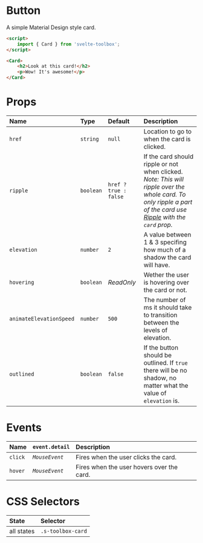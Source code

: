 # Button

A simple Material Design style card.

```html
<script>
	import { Card } from 'svelte-toolbox';
</script>

<Card>
	<h2>Look at this card!</h2>
	<p>Wow! It's awesome!</p>
</Card>
```

# Props

| Name                    | Type      | Default               | Description                                                                                                                                                                                 |
| :---------------------- | :-------- | :-------------------- | :------------------------------------------------------------------------------------------------------------------------------------------------------------------------------------------ |
| `href`                  | `string`  | `null`                | Location to go to when the card is clicked.                                                                                                                                                 |
| `ripple`                | `boolean` | `href ? true : false` | If the card should ripple or not when clicked.<br />_Note: This will ripple over the whole card. To only ripple a part of the card use [Ripple](../ripple/README.md) with the `card` prop._ |
| `elevation`             | `number`  | `2`                   | A value between 1 & 3 specifing how much of a shadow the card will have.                                                                                                                    |
| `hovering`              | `boolean` | _ReadOnly_            | Wether the user is hovering over the card or not.                                                                                                                                           |
| `animateElevationSpeed` | `number`  | `500`                 | The number of ms it should take to transition between the levels of elevation.                                                                                                              |
| `outlined`  | `boolean` | `false`               | If the button should be outlined. If `true` there will be no shadow, no matter what the value of `elevation` is.                                                                                  |

# Events

| Name    | `event.detail` | Description                               |
| :------ | :------------- | :---------------------------------------- |
| `click` | _`MouseEvent`_ | Fires when the user clicks the card.      |
| `hover` | _`MouseEvent`_ | Fires when the user hovers over the card. |

# CSS Selectors

| State      | Selector          |
| :--------- | :---------------- |
| all states | `.s-toolbox-card` |
